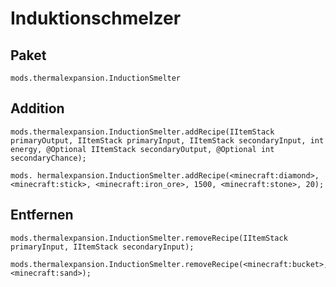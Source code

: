 # Induktionschmelzer

## Paket

`mods.thermalexpansion.InductionSmelter`

## Addition

```zenscript
mods.thermalexpansion.InductionSmelter.addRecipe(IItemStack primaryOutput, IItemStack primaryInput, IItemStack secondaryInput, int energy, @Optional IItemStack secondaryOutput, @Optional int secondaryChance);

mods. hermalexpansion.InductionSmelter.addRecipe(<minecraft:diamond>, <minecraft:stick>, <minecraft:iron_ore>, 1500, <minecraft:stone>, 20);
```

## Entfernen

```zenscript
mods.thermalexpansion.InductionSmelter.removeRecipe(IItemStack primaryInput, IItemStack secondaryInput);

mods.thermalexpansion.InductionSmelter.removeRecipe(<minecraft:bucket>, <minecraft:sand>);
```